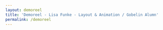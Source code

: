 ```yaml
---
layout: demoreel
title: 'Demoreel - Lisa Funke - Layout & Animation / Gobelin Alumn'
permalink: /demoreel
---
```

